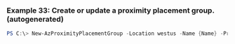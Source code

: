 
### Example 33: Create or update a proximity placement group. (autogenerated)
```powershell
PS C:\> New-AzProximityPlacementGroup -Location westus -Name {Name} -ProximityPlacementGroupType  -ResourceGroupName {ResourceGroupName}


